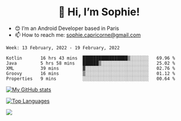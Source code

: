<h1 align="center"> 👋 Hi, I’m Sophie! </h1>  

- 😊 I’m an Android Developer based in Paris
- 📫 How to reach me: sophie.capricorne@gmail.com


<!--START_SECTION:waka-->
```text
Week: 13 February, 2022 - 19 February, 2022

Kotlin       16 hrs 43 mins  █████████████████▒░░░░░░░   69.96 % 
Java         5 hrs 58 mins   ██████▒░░░░░░░░░░░░░░░░░░   25.02 % 
XML          39 mins         ▓░░░░░░░░░░░░░░░░░░░░░░░░   02.76 % 
Groovy       16 mins         ▒░░░░░░░░░░░░░░░░░░░░░░░░   01.12 % 
Properties   9 mins          ░░░░░░░░░░░░░░░░░░░░░░░░░   00.64 % 
```
<!--END_SECTION:waka-->

[![My GitHub stats](https://github-readme-stats.vercel.app/api?username=sophicapri&show_icons=true&theme=buefy)](https://github.com/anuraghazra/github-readme-stats)

[![Top Languages](https://github-readme-stats.vercel.app/api/top-langs/?username=sophicapri&langs_count=2&layout=compact)](https://github.com/anuraghazra/github-readme-stats)

![](https://github-readme-streak-stats.herokuapp.com/?user=sophicapri)
